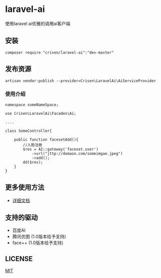 # laravel-ai
使用laravel ai优雅的调用ai客户端

## 安装

~~~
composer require "crisen/laravel-ai":"dev-master"
~~~



## 发布资源

~~~
artisan vendor:publish --provider=Crisen\LaravelAi\AiServiceProvider
~~~



### 使用介绍

~~~php+HTML
namespace someNameSpace;

use Crisen\LaravelAi\Facades\Ai;

....

class SomeController{

	public function facesetAdd(){
		//人脸注册
		$res = AI::gateway('faceset.user')
			->url("jttp://domaon.com/someimgae.jpeg")
            ->add();
        dd($res);
	}
}
~~~



## 更多使用方法

- [详细文档](http://ai.crisen.org)



## 支持的驱动

- 百度AI
- 腾讯优图 (1.0版本给予支持)
- face++ (1.0版本给予支持)



## LICENSE

[MIT](LICENSE)

## 



